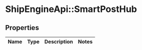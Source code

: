 # ShipEngineApi::SmartPostHub

## Properties
Name | Type | Description | Notes
------------ | ------------- | ------------- | -------------


